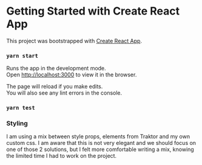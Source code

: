 # Getting Started with Create React App

This project was bootstrapped with [Create React App](https://github.com/facebook/create-react-app).

### `yarn start`

Runs the app in the development mode.\
Open [http://localhost:3000](http://localhost:3000) to view it in the browser.

The page will reload if you make edits.\
You will also see any lint errors in the console.

### `yarn test`

### Styling

I am using a mix between style props, elements from Traktor and my own custom css.
I am aware that this is not very elegant and we should focus on one of those 2 solutions, but
I felt more comfortable writing a mix, knowing the limited time I had to work on the project.
